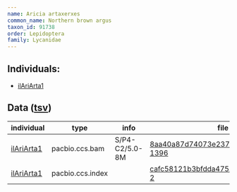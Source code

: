 ```yaml
---
name: Aricia artaxerxes
common_name: Northern brown argus
taxon_id: 91738
order: Lepidoptera
family: Lycanidae
---
```


## Individuals:

  * [ilAriArta1](ilAriArta1.md)

## Data ([tsv](Aricia_artaxerxes_data.tsv))

| individual | type | info | file |
| ---------- | ---- | ---- | ---- |
| [ilAriArta1](ilAriArta1.md) | pacbio.ccs.bam | S/P4-C2/5.0-8M | [8aa40a87d74073e237445acbc9b71695-1396](https://darwin.cog.sanger.ac.uk/insects/Aricia_artaxerxes/ilAriArta1/genomic_data/pacbio/m64097_200125_154846.ccs.bam) |
| [ilAriArta1](ilAriArta1.md) | pacbio.ccs.index |  | [cafc58121b3bfdda475ad825806415b3-2](https://darwin.cog.sanger.ac.uk/insects/Aricia_artaxerxes/ilAriArta1/genomic_data/pacbio/m64097_200125_154846.ccs.bam.pbi) |
